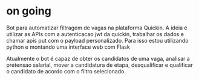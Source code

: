 # on going
Bot para automatizar filtragem de vagas na plataforma Quickin.
A ideia é utilizar as APIs com a autenticacao jwt da quickin, trabalhar os dados e chamar apis put com o payload personalizado.
Para isso estou utilizando python e montando uma interface web com Flask

Atualmente o bot é capaz de obter os candidatos de uma vaga, analisar a pretensao salarial, mover a candidatura de etapa, desqualificar e qualificar o candidato de acordo com o filtro selecionado.

